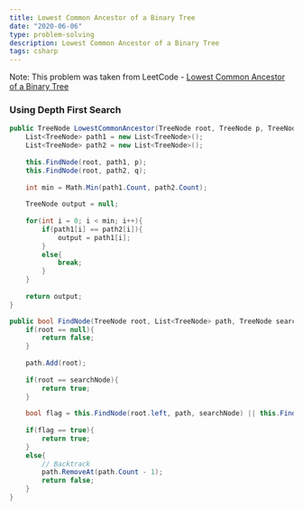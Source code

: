 ```yaml
---
title: Lowest Common Ancestor of a Binary Tree
date: "2020-06-06"
type: problem-solving
description: Lowest Common Ancestor of a Binary Tree
tags: csharp
---
```


Note: This problem was taken from LeetCode - [Lowest Common Ancestor of a Binary Tree](https://leetcode.com/problems/lowest-common-ancestor-of-a-binary-tree/)

### Using Depth First Search

```csharp
public TreeNode LowestCommonAncestor(TreeNode root, TreeNode p, TreeNode q) {
	List<TreeNode> path1 = new List<TreeNode>();
	List<TreeNode> path2 = new List<TreeNode>();
	
	this.FindNode(root, path1, p);
	this.FindNode(root, path2, q);
	
	int min = Math.Min(path1.Count, path2.Count);
	
	TreeNode output = null;
	
	for(int i = 0; i < min; i++){
		if(path1[i] == path2[i]){
			output = path1[i];
		}
		else{
			break;
		}
	}
	
	return output;
}

public bool FindNode(TreeNode root, List<TreeNode> path, TreeNode searchNode){
	if(root == null){
		return false;
	}        
	
	path.Add(root);
	
	if(root == searchNode){
		return true;
	}
	
	bool flag = this.FindNode(root.left, path, searchNode) || this.FindNode(root.right, path, searchNode);
	
	if(flag == true){
		return true;
	}
	else{
		// Backtrack
		path.RemoveAt(path.Count - 1);
		return false;
	}
}
```
